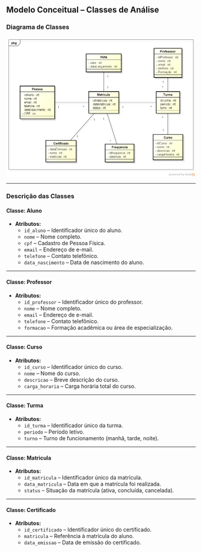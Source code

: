 ## **Modelo Conceitual – Classes de Análise**

### **Diagrama de Classes**
![Diagrama de Classes](./imagens/modelo-conceitual.png)

---

### **Descrição das Classes**

#### **Classe: Aluno**
- **Atributos:**
  - `id_aluno` – Identificador único do aluno.
  - `nome` – Nome completo.
  - `cpf` – Cadastro de Pessoa Física.
  - `email` – Endereço de e-mail.
  - `telefone` – Contato telefônico.
  - `data_nascimento` – Data de nascimento do aluno.

---

#### **Classe: Professor**
- **Atributos:**
  - `id_professor` – Identificador único do professor.
  - `nome` – Nome completo.
  - `email` – Endereço de e-mail.
  - `telefone` – Contato telefônico.
  - `formacao` – Formação acadêmica ou área de especialização.

---

#### **Classe: Curso**
- **Atributos:**
  - `id_curso` – Identificador único do curso.
  - `nome` – Nome do curso.
  - `descricao` – Breve descrição do curso.
  - `carga_horaria` – Carga horária total do curso.

---

#### **Classe: Turma**
- **Atributos:**
  - `id_turma` – Identificador único da turma.
  - `periodo` – Período letivo.
  - `turno` – Turno de funcionamento (manhã, tarde, noite).

---

#### **Classe: Matricula**
- **Atributos:**
  - `id_matricula` – Identificador único da matrícula.
  - `data_matricula` – Data em que a matrícula foi realizada.
  - `status` – Situação da matrícula (ativa, concluída, cancelada).

---

#### **Classe: Certificado**
- **Atributos:**
  - `id_certificado` – Identificador único do certificado.
  - `matricula` – Referência à matrícula do aluno.
  - `data_emissao` – Data de emissão do certificado.
